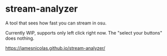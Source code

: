 # stream-analyzer
A tool that sees how fast you can stream in osu.

Currently WIP, supports only left click right now. The "select your buttons" does nothing.

https://jamesnicolas.github.io/stream-analyzer/
